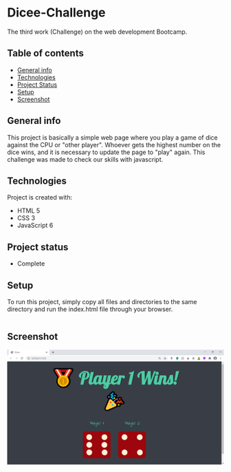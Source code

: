 # Dicee-Challenge
The third work (Challenge) on the web development Bootcamp.

## Table of contents
* [General info](#general-info)
* [Technologies](#technologies)
* [Project Status](#project-status)
* [Setup](#setup)
* [Screenshot](#screenshot)

## General info
This project is basically a simple web page where you play a game of dice against the CPU or "other player". Whoever gets the highest number on the dice wins, and it is necessary to update the page to "play" again. This challenge was made to check our skills with javascript.
	
## Technologies
Project is created with:
* HTML 5
* CSS 3
* JavaScript 6


## Project status
* Complete
	
## Setup
To run this project, simply copy all files and directories to the same directory and run the index.html file through your browser.

```

```

## Screenshot
![Alt text](/images/Dicee-screenShot.png?raw=true "Dicee")
